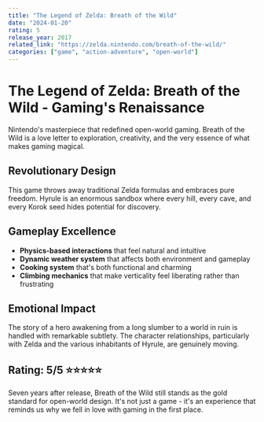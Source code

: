 ```yaml
---
title: "The Legend of Zelda: Breath of the Wild"
date: "2024-01-20"
rating: 5
release_year: 2017
related_link: "https://zelda.nintendo.com/breath-of-the-wild/"
categories: ["game", "action-adventure", "open-world"]
---
```


# The Legend of Zelda: Breath of the Wild - Gaming's Renaissance

Nintendo's masterpiece that redefined open-world gaming. Breath of the Wild is a love letter to exploration, creativity, and the very essence of what makes gaming magical.

## Revolutionary Design

This game throws away traditional Zelda formulas and embraces pure freedom. Hyrule is an enormous sandbox where every hill, every cave, and every Korok seed hides potential for discovery.

## Gameplay Excellence

- **Physics-based interactions** that feel natural and intuitive
- **Dynamic weather system** that affects both environment and gameplay
- **Cooking system** that's both functional and charming
- **Climbing mechanics** that make verticality feel liberating rather than frustrating

## Emotional Impact

The story of a hero awakening from a long slumber to a world in ruin is handled with remarkable subtlety. The character relationships, particularly with Zelda and the various inhabitants of Hyrule, are genuinely moving.

## Rating: 5/5 ⭐⭐⭐⭐⭐

Seven years after release, Breath of the Wild still stands as the gold standard for open-world design. It's not just a game - it's an experience that reminds us why we fell in love with gaming in the first place.